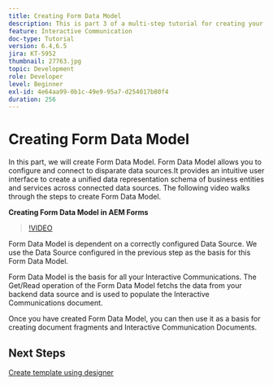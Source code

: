 ```yaml
---
title: Creating Form Data Model
description: This is part 3 of a multi-step tutorial for creating your first interactive communications document. In this part, we will create Form Data Model. Form Data Model allows you to configure and connect to disparate data sources.It provides an intuitive user interface to create a unified data representation schema of business entities and services across connected data sources.The following video walks through the steps to create Form Data Model.
feature: Interactive Communication
doc-type: Tutorial
version: 6.4,6.5
jira: KT-5952
thumbnail: 27763.jpg
topic: Development
role: Developer
level: Beginner
exl-id: 4e64aa99-0b1c-49e9-95a7-d254017b80f4
duration: 256
---
```

# Creating Form Data Model

 In this part, we will create Form Data Model. Form Data Model allows you to configure and connect to disparate data sources.It provides an intuitive user interface to create a unified data representation schema of business entities and services across connected data sources. The following video walks through the steps to create Form Data Model.

**Creating Form Data Model in AEM Forms**

>[!VIDEO](https://video.tv.adobe.com/v/27763?quality=12&learn=on)

Form Data Model is dependent on a correctly configured Data Source. We use the Data Source configured in the previous step as the basis for this Form Data Model.

Form Data Model is the basis for all your Interactive Communications. The Get/Read operation of the Form Data Model fetchs the data from your backend data source and is used to populate the Interactive Communications document.

Once you have created Form Data Model, you can then use it as a basis for creating document fragments and Interactive Communication Documents.

## Next Steps

[Create template using designer](./create-xdp-layout-using-forms-designer.md)
